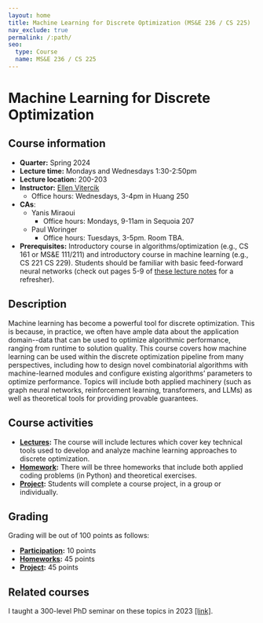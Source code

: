```yaml
---
layout: home
title: Machine Learning for Discrete Optimization (MS&E 236 / CS 225)
nav_exclude: true
permalink: /:path/
seo:
  type: Course
  name: MS&E 236 / CS 225
---
```


# Machine Learning for Discrete Optimization

## Course information

- **Quarter:** Spring 2024
- **Lecture time:** Mondays and Wednesdays 1:30-2:50pm
- **Lecture location:** 200-203
- **Instructor:** [Ellen Vitercik](https://vitercik.github.io)
  - Office hours: Wednesdays, 3-4pm in Huang 250
- **CAs**:
  - Yanis Miraoui
    - Office hours: Mondays, 9-11am in Sequoia 207
  - Paul Woringer
    - Office hours: Tuesdays, 3-5pm. Room TBA.
- **Prerequisites:** Introductory course in algorithms/optimization (e.g., CS 161
  or MS&E 111/211) and introductory course in machine learning (e.g., CS 221 CS 229).
  Students should be familiar with basic feed-forward neural networks (check out
    pages 5-9 of [these lecture notes](https://inst.eecs.berkeley.edu/~cs188/sp23/assets/notes/cs188-sp23-note26.pdf)
    for a refresher).

## Description

Machine learning has become a powerful tool for discrete optimization. This is because, in practice, we often have ample data about the application domain--data that can be used to optimize algorithmic performance, ranging from runtime to solution quality. This course covers how machine learning can be used within the discrete optimization pipeline from many perspectives, including how to design novel combinatorial algorithms with machine-learned modules and configure existing algorithms’ parameters to optimize performance. Topics will include both applied machinery (such as graph neural networks, reinforcement learning, transformers, and LLMs) as well as theoretical tools for providing provable guarantees.

## Course activities

- **[Lectures](schedule.md):** The course will include lectures which cover key technical tools used to develop and analyze machine learning approaches to discrete optimization.
- **[Homework](homework.md):** There will be three homeworks that include both applied coding problems (in Python) and theoretical exercises.
- **[Project](project.md):** Students will complete a course project, in a group or individually.

## Grading

Grading will be out of 100 points as follows:
- **[Participation](policies.md):** 10 points
- **[Homeworks](homework.md):** 45 points
- **[Project](https://vitercik.github.io/ml4do/project/#grading):** 45 points

## Related courses

I taught a 300-level PhD seminar on these topics in 2023 [[link]](https://vitercik.github.io/ml4algs).
